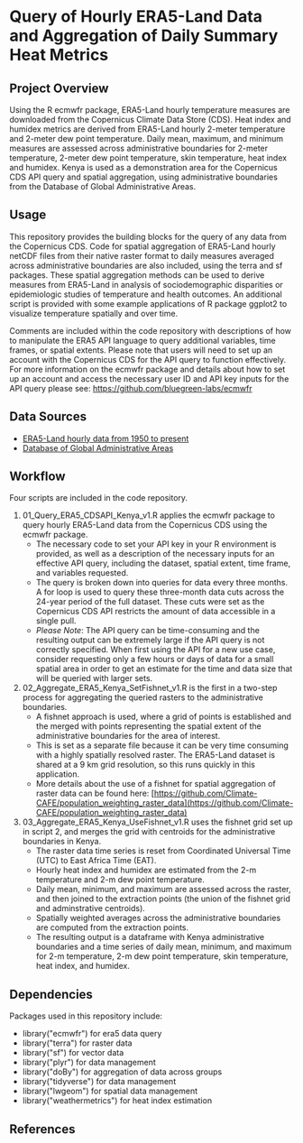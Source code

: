 # Query of Hourly ERA5-Land Data and Aggregation of Daily Summary Heat Metrics
## Project Overview
Using the R ecmwfr package, ERA5-Land hourly temperature measures are downloaded from the Copernicus Climate Data Store (CDS). Heat index and humidex metrics are derived from ERA5-Land hourly 2-meter temperature and 2-meter dew point temperature. Daily mean, maximum, and minimum measures are assessed across administrative boundaries for 2-meter temperature, 2-meter dew point temperature, skin temperature, heat index and humidex. Kenya is used as a demonstration area for the Copernicus CDS API query and spatial aggregation, using administrative boundaries from the Database of Global Administrative Areas.
## Usage
This repository provides the building blocks for the query of any data from the Copernicus CDS. Code for spatial aggregation of ERA5-Land hourly netCDF files from their native raster format to daily measures averaged across administrative boundaries are also included, using the terra and sf packages. These spatial aggregation methods can be used to derive measures from ERA5-Land in analysis of sociodemographic disparities or epidemiologic studies of temperature and health outcomes. An additional script is provided with some example applications of R package ggplot2 to visualize temperature spatially and over time.

Comments are included within the code repository with descriptions of how to manipulate the ERA5 API language to query additional variables, time frames, or spatial extents. Please note that users will need to set up an account with the Copernicus CDS for the API query to function effectively. For more information on the ecmwfr package and details about how to set up an account and access the necessary user ID and API key inputs for the API query please see: https://github.com/bluegreen-labs/ecmwfr
## Data Sources
- [ERA5-Land hourly data from 1950 to present](https://cds.climate.copernicus.eu/cdsapp#!/dataset/reanalysis-era5-land)
- [Database of Global Administrative Areas](https://gadm.org/)
## Workflow
Four scripts are included in the code repository.
1) 01_Query_ERA5_CDSAPI_Kenya_v1.R applies the ecmwfr package to query hourly ERA5-Land data from the Copernicus CDS using the ecmwfr package.
   - The necessary code to set your API key in your R environment is provided, as well as a description of the necessary inputs for an effective API query, including the dataset, spatial extent, time frame, and variables requested.
   - The query is broken down into queries for data every three months. A for loop is used to query these three-month data cuts across the 24-year period of the full dataset. These cuts were set as the Copernicus CDS API restricts the amount of data accessible in a single pull.
   - *Please Note*: The API query can be time-consuming and the resulting output can be extremely large if the API query is not correctly specified. When first using the API for a new use case, consider requesting only a few hours or days of data for a small spatial area in order to get an estimate for the time and data size that will be queried with larger sets.
2) 02_Aggregate_ERA5_Kenya_SetFishnet_v1.R is the first in a two-step process for aggregating the queried rasters to the administrative boundaries.
   - A fishnet approach is used, where a grid of points is established and the merged with points representing the spatial extent of the administrative boundaries for the area of interest.
   - This is set as a separate file because it can be very time consuming with a highly spatially resolved raster. The ERA5-Land dataset is shared at a 9 km grid resolution, so this runs quickly in this application.
   - More details about the use of a fishnet for spatial aggregation of raster data can be found here: [https://github.com/Climate-CAFE/population_weighting_raster_data](https://github.com/Climate-CAFE/population_weighting_raster_data)
3) 03_Aggregate_ERA5_Kenya_UseFishnet_v1.R uses the fishnet grid set up in script 2, and merges the grid with centroids for the administrative boundaries in Kenya.
   - The raster data time series is reset from Coordinated Universal Time (UTC) to East Africa Time (EAT).
   - Hourly heat index and humidex are estimated from the 2-m temperature and 2-m dew point temperature.
   - Daily mean, minimum, and maximum are assessed across the raster, and then joined to the extraction points (the union of the fishnet grid and adminstrative centroids).
   - Spatially weighted averages across the administrative boundaries are computed from the extraction points.
   - The resulting output is a dataframe with Kenya administrative boundaries and a time series of daily mean, minimum, and maximum for 2-m temperature, 2-m dew point temperature, skin temperature, heat index, and humidex.
## Dependencies
Packages used in this repository include:
- library("ecmwfr")         for era5 data query
- library("terra")          for raster data
- library("sf")             for vector data
- library("plyr")           for data management
- library("doBy")           for aggregation of data across groups
- library("tidyverse")      for data management
- library("lwgeom")         for spatial data management
- library("weathermetrics") for heat index estimation
## References
